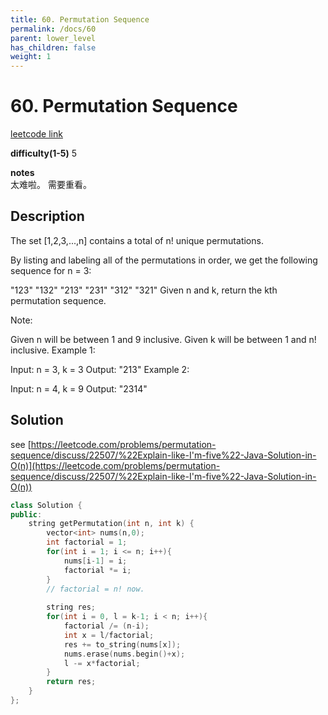```yaml
---
title: 60. Permutation Sequence
permalink: /docs/60
parent: lower_level
has_children: false
weight: 1
---
```

# 60. Permutation Sequence
[leetcode link](https://leetcode.com/problems/permutation-sequence/)

**difficulty(1-5)** 
5

**notes**   
太难啦。 需要重看。

## Description
The set [1,2,3,...,n] contains a total of n! unique permutations.

By listing and labeling all of the permutations in order, we get the following sequence for n = 3:

"123"
"132"
"213"
"231"
"312"
"321"
Given n and k, return the kth permutation sequence.

Note:

Given n will be between 1 and 9 inclusive.
Given k will be between 1 and n! inclusive.
Example 1:

Input: n = 3, k = 3
Output: "213"
Example 2:

Input: n = 4, k = 9
Output: "2314"

## Solution
see [https://leetcode.com/problems/permutation-sequence/discuss/22507/%22Explain-like-I'm-five%22-Java-Solution-in-O(n)](https://leetcode.com/problems/permutation-sequence/discuss/22507/%22Explain-like-I'm-five%22-Java-Solution-in-O(n))


```c++
class Solution {
public:
    string getPermutation(int n, int k) {
        vector<int> nums(n,0);
        int factorial = 1;
        for(int i = 1; i <= n; i++){
            nums[i-1] = i;
            factorial *= i;
        }
        // factorial = n! now.
        
        string res;
        for(int i = 0, l = k-1; i < n; i++){
            factorial /= (n-i);
            int x = l/factorial;
            res += to_string(nums[x]);
            nums.erase(nums.begin()+x);
            l -= x*factorial;
        }
        return res;
    }
};
```


<!-- 
Default label
{: .label }

Blue label
{: .label .label-blue }

Stable
{: .label .label-green }

New release
{: .label .label-purple }

Coming soon
{: .label .label-yellow }

Deprecated
{: .label .label-red } -->
